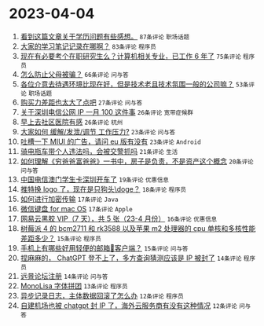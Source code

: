 # 2023-04-04

1. [看到这篇文章关于学历问题有些感想。](https://www.v2ex.com/t/929581) `87条评论` `职场话题`
1. [大家的学习笔记记录在哪啊？](https://www.v2ex.com/t/929711) `83条评论` `程序员`
1. [现在有必要考个在职研究生么？计算机相关专业，已工作 6 年了](https://www.v2ex.com/t/929591) `75条评论` `程序员`
1. [怎么防止父母被骗？](https://www.v2ex.com/t/929669) `66条评论` `问与答`
1. [各位介意去待遇环境比现在好，但是技术老且技术氛围一般的公司嘛？](https://www.v2ex.com/t/929576) `53条评论` `职场话题`
1. [购买力差距也太大了点吧](https://www.v2ex.com/t/929755) `27条评论` `问与答`
1. [关于深圳电信公网 IP 一月 100 这件事](https://www.v2ex.com/t/929678) `26条评论` `宽带症候群`
1. [早上去社区医院有感](https://www.v2ex.com/t/929586) `26条评论` `杭州`
1. [大家如何 缓解/发泄/调节 工作压力?](https://www.v2ex.com/t/929716) `23条评论` `问与答`
1. [吐槽一下 MIUI 的广告，请问 eu 版有没有](https://www.v2ex.com/t/929633) `23条评论` `Android`
1. [骑电瓶车带个人违法吗，会被交警抓吗](https://www.v2ex.com/t/929739) `21条评论` `生活`
1. [如何理解《穷爸爸富爸爸》一书中，房子是负责，不是资产这个概念](https://www.v2ex.com/t/929733) `20条评论` `问与答`
1. [中国电信澳门学生卡深圳开车了](https://www.v2ex.com/t/929664) `19条评论` `优惠信息`
1. [推特换 logo 了，现在是只狗头\doge？](https://www.v2ex.com/t/929599) `18条评论` `程序员`
1. [如何进行加密传输](https://www.v2ex.com/t/929649) `17条评论` `Java`
1. [微信键盘 for mac OS](https://www.v2ex.com/t/929592) `17条评论` `Apple`
1. [网易云黑胶 VIP（7 天），共 5 张（23-4 月份）](https://www.v2ex.com/t/929584) `16条评论` `优惠信息`
1. [树莓派 4 的 bcm2711 和 rk3588 以及苹果 m2 处理器的 cpu 单核和多核性能差距多少？](https://www.v2ex.com/t/929709) `15条评论` `程序员`
1. [手机上有哪些好用轻便的邮箱📮客户端？](https://www.v2ex.com/t/929579) `15条评论` `问与答`
1. [捏麻麻的， ChatGPT 登不上了，多方查询猜测应该是 IP 被封了](https://www.v2ex.com/t/929617) `14条评论` `程序员`
1. [远景论坛注册](https://www.v2ex.com/t/929601) `14条评论` `问与答`
1. [MonoLisa 字体拼团](https://www.v2ex.com/t/929714) `13条评论` `程序员`
1. [异步记录日志，主体数据回滚了怎么办](https://www.v2ex.com/t/929735) `12条评论` `程序员`
1. [自建机场也被 chatgpt 封 IP 了，海外云服务商有没有这种情况](https://www.v2ex.com/t/929613) `12条评论` `问与答`
